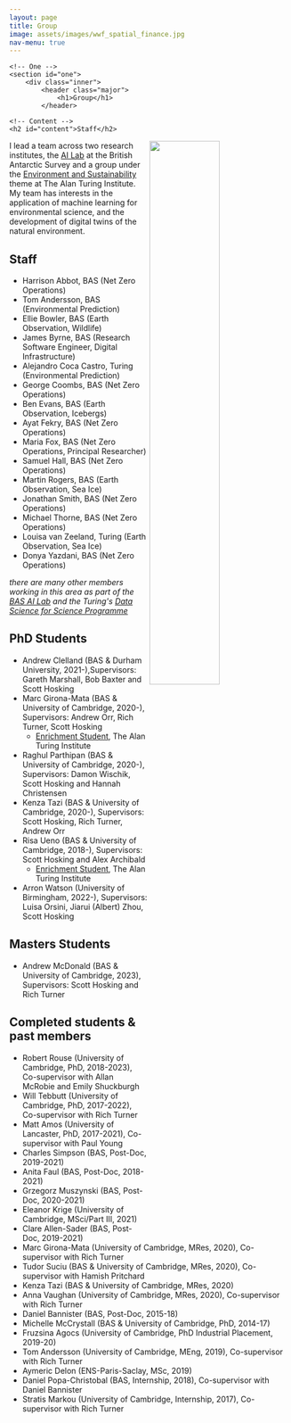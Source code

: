 ```yaml
---
layout: page
title: Group
image: assets/images/wwf_spatial_finance.jpg
nav-menu: true
---
```


<!-- Main -->
<div id="main" class="alt">

    <!-- One -->
    <section id="one">
        <div class="inner">
            <header class="major">
                <h1>Group</h1>
            </header>

    <!-- Content -->
    <h2 id="content">Staff</h2>


<p><img align="right" width="50%" src="/images/2259THEA_BOOK_DASH_11TH_NOVEMBER_Environ_V1_KB_small.jpg"></p>

I lead a team across two research institutes, the [AI Lab](https://www.bas.ac.uk/ai) at the British Antarctic Survey and a group under the [Environment and Sustainability](https://www.turing.ac.uk/research/research-projects/environment-and-sustainability) theme at The Alan Turing Institute. My team has interests in the application of machine learning for environmental science, and the development of digital twins of the natural environment.

## Staff
* Harrison Abbot, BAS (Net Zero Operations)
* Tom Andersson, BAS (Environmental Prediction)
* Ellie Bowler, BAS (Earth Observation, Wildlife)
* James Byrne, BAS (Research Software Engineer, Digital Infrastructure)
* Alejandro Coca Castro, Turing (Environmental Prediction)
* George Coombs, BAS (Net Zero Operations)
* Ben Evans, BAS (Earth Observation, Icebergs)
* Ayat Fekry, BAS (Net Zero Operations)
* Maria Fox, BAS (Net Zero Operations, Principal Researcher)
* Samuel Hall, BAS (Net Zero Operations)
* Martin Rogers, BAS (Earth Observation, Sea Ice)
* Jonathan Smith, BAS (Net Zero Operations)
* Michael Thorne, BAS (Net Zero Operations)
* Louisa van Zeeland, Turing (Earth Observation, Sea Ice)
* Donya Yazdani, BAS (Net Zero Operations)

_there are many other members working in this area as part of the [BAS AI Lab](https://www.bas.ac.uk/team/science-teams/ai-lab/#people) and the Turing's [Data Science for Science Programme](https://www.turing.ac.uk/research/research-programmes/data-science-science)_

## PhD Students
* Andrew Clelland (BAS & Durham University, 2021-),Supervisors: Gareth Marshall, Bob Baxter and Scott Hosking
* Marc Girona-Mata (BAS & University of Cambridge, 2020-), Supervisors: Andrew Orr, Rich Turner, Scott Hosking
    * [Enrichment Student](https://www.turing.ac.uk/people/enrichment-students/marc-girona-mata), The Alan Turing Institute
* Raghul Parthipan (BAS & University of Cambridge, 2020-), Supervisors: Damon Wischik, Scott Hosking and Hannah Christensen
* Kenza Tazi (BAS & University of Cambridge, 2020-), Supervisors: Scott Hosking, Rich Turner, Andrew Orr
* Risa Ueno (BAS & University of Cambridge, 2018-), Supervisors: Scott Hosking and Alex Archibald
    * [Enrichment Student](https://www.turing.ac.uk/people/risa-ueno), The Alan Turing Institute
* Arron Watson (University of Birmingham, 2022-), Supervisors: Luisa Orsini, Jiarui (Albert) Zhou, Scott Hosking

## Masters Students
* Andrew McDonald (BAS & University of Cambridge, 2023), Supervisors: Scott Hosking and Rich Turner

<!-- ## Internship Students -->

## Completed students & past members
* Robert Rouse (University of Cambridge, PhD, 2018-2023), Co-supervisor with Allan McRobie and Emily Shuckburgh
* Will Tebbutt (University of Cambridge, PhD, 2017-2022), Co-supervisor with Rich Turner
* Matt Amos (University of Lancaster, PhD, 2017-2021), Co-supervisor with Paul Young
* Charles Simpson (BAS, Post-Doc, 2019-2021)
* Anita Faul (BAS, Post-Doc, 2018-2021)
* Grzegorz Muszynski (BAS, Post-Doc, 2020-2021) 
* Eleanor Krige (University of Cambridge, MSci/Part III, 2021)
* Clare Allen-Sader (BAS, Post-Doc, 2019-2021) 
* Marc Girona-Mata (University of Cambridge, MRes, 2020), Co-supervisor with Rich Turner
* Tudor Suciu (BAS & University of Cambridge, MRes, 2020), Co-supervisor with Hamish Pritchard
* Kenza Tazi (BAS & University of Cambridge, MRes, 2020)
* Anna Vaughan (University of Cambridge, MRes, 2020), Co-supervisor with Rich Turner
* Daniel Bannister (BAS, Post-Doc, 2015-18)
* Michelle McCrystall (BAS & University of Cambridge, PhD, 2014-17)
* Fruzsina Agocs (University of Cambridge, PhD Industrial Placement, 2019-20)
* Tom Andersson (University of Cambridge, MEng, 2019), Co-supervisor with Rich Turner
* Aymeric Delon (ENS-Paris-Saclay, MSc, 2019)
* Daniel Popa-Christobal (BAS, Internship, 2018), Co-supervisor with Daniel Bannister
* Stratis Markou (University of Cambridge, Internship, 2017), Co-supervisor with Rich Turner



</div>
</div>